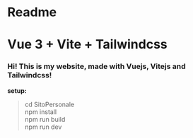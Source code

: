 # Readme

# Vue 3 + Vite + Tailwindcss

**<h3>Hi! This is my website, made with Vuejs, Vitejs and Tailwindcss!</h3>**
**<p>setup:</p>**
> cd SitoPersonale <br>
> npm install <br>
> npm run build <br>
> npm run dev <br>
